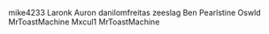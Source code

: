 mike4233
Laronk
Auron
danilomfreitas
zeeslag
Ben Pearlstine
Oswld
MrToastMachine
Mxcul1
MrToastMachine